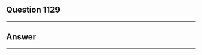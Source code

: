 Question 1129
------------------------

------------------------
Answer
------------------------

------------------------